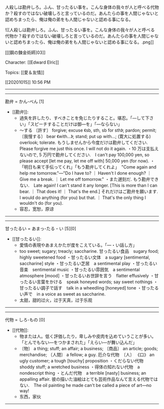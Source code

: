 人殺しは勘弁しろ。ふん、甘ったるい事を。こんな身体の我々が人と呼べる代物か？殺すのではない破壊しろと言っているのだ。あんたらの事を人間じゃないと認めちまったら、俺は俺の弟をも人間じゃないと認める事になる。

![[人殺しは勘弁しろ。ふん、甘ったるい事を。こんな身体の我々が人と呼べる代物か？殺すのではない破壊しろと言っているのだ。あんたらの事を人間じゃないと認めちまったら、俺は俺の弟をも人間じゃないと認める事になる。.png]]

[[[鋼の鍊金術師]03]][](marginnote3app://note/2FFC77E4-5A00-46F4-86CB-43A77198E26D)

Character: [[Edward Elric]]

Topics: [[愛＆友情]]

[[20201015]] 10:56 PM

***
***

勘弁 = かん-べん [1] 
- [[勘弁]]: 
	- 過失を許したり、すべきことを免じたりすること。堪忍。「―して下さい」「スピーチすることだけは御―を」「―ならない」
	- ～する 〔許す〕 forgive; excuse 《sb, sth, sb for sth》; pardon; permit; 〔我慢する〕 bear 《with…》; stand; put up with…; (寛大に処置する) overlook; tolerate.
もうしませんから今度だけは勘弁してください.　Please forgive me just this once. I will not do it again.
・10 万は支払えないので, 5 万円で勘弁してください.　I can't pay 100,000 yen, so please accept [let me pay, let me off with] 50,000 yen (for now).
・「明日も来て手伝ってくれ」「もう勘弁してくれよ」　"Come again and help me tomorrow."―"Do I have to? ｜ Haven't I done enough? ｜ Give me a break. ｜ Let me off tomorrow."
・また遅刻だ. もう勘弁できない.　Late again! I can't stand it any longer. [This is more than I can bear. ｜ That does it! ｜ That's the end.]
それだけはご勘弁を願います.　I would do anything (for you) but that. ｜ That's the only thing I wouldn't do (for you).
	- 容忍，宽恕，原谅

***
***

甘ったるい = あまっ-たる・い [5][0] 
- [[甘ったるい]]: 
	- 愛情の表現やあまえかたが度をこえている。「―・い話し方」
	- too sweet; sugary; treacly; saccharine.
甘ったるい食品　sugary food; highly sweetened food
・甘ったるい文体　a sugary [sentimental, saccharine] style
・甘ったるい芝居　a sentimental play
・甘ったるい音楽　sentimental music
・甘ったるい雰囲気　a sentimental atmosphere [mood]
・甘ったるいお世辞を言う　flatter effusively
・甘ったるい言葉をかける　speak honeyed words; say sweet nothings
・甘ったるい調子で話す　talk in a wheedling [honeyed] tone
・甘ったるい声で　in a voice as sweet as saccharine.
	- 太甜，甜的过火，过于天真，过于乐观

***
***

代物 = しろ-もの [0]
- [[代物]]: 
	- 物または人。低く評価したり，卑しみや皮肉を込めていうことが多い。「とんでもない―をつかまされた」「えらい―が舞い込んだ」
	- 〔物〕 a thing; stuff; an affair; a business; 〔商品〕 an article; goods; merchandise; 〔人間〕 a fellow; a guy.
厄介な代物　〔人〕 《口》 an ugly customer; a tough [touchy] proposition
・くだらない代物　shoddy stuff; a wretched business
・得体の知れない代物　a nondescript thing
・とんだ代物　a terrible [nasty] business; an appalling affair.
彼の描いた油絵はとても芸術作品なんて言える代物ではない.　The oil painting he made can't be called a piece of art―no way!
	- 东西，家伙

***